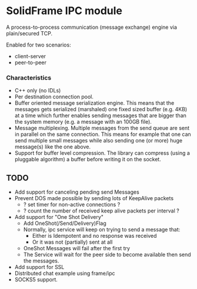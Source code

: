 # SolidFrame IPC module

A process-to-process communication (message exchange) engine via plain/secured TCP.

Enabled for two scenarios:
* client-server
* peer-to-peer

### Characteristics

* C++ only (no IDLs)
* Per destination connection pool.
* Buffer oriented message serialization engine. This means that the messages gets serialized (marshaled) one fixed sized buffer (e.g. 4KB) at a time which further enables sending messages that are bigger than the system memory (e.g. a message with an 100GB file).
* Message multiplexing. Multiple messages from the send queue are sent in parallel on the same connection. This means for example that one can send multiple small messages while also sending one (or more) huge message(s) like the one above.
* Support for buffer level compression. The library can compress (using a pluggable algorithm) a buffer before writing it on the socket.

## TODO

* Add support for canceling pending send Messages
* Prevent DOS made possible by sending lots of KeepAlive packets
	* ? set timer for non-active connections ?
	* ? count the number of received keep alive packets per interval ?
* Add support for "One Shot Delivery"
	* Add OneShot(/Send/Delivery)Flag
	* Normally, ipc service will keep on trying to send a message that:
		* Either is Idempotent and no response was received
		* Or it was not (partially) sent at all
	* OneShot Messages will fail after the first try
	* The Service will wait for the peer side to become available then send the messages.
* Add support for SSL
* Distributed chat example using frame/ipc
* SOCKS5 support.
